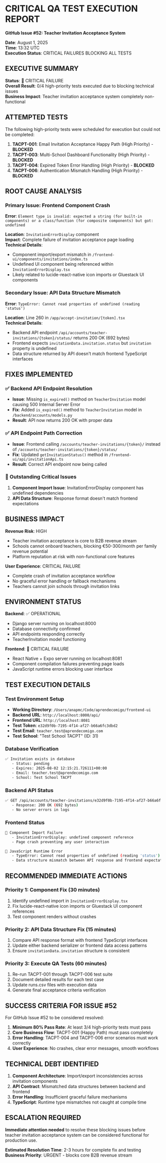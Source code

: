 # CRITICAL QA TEST EXECUTION REPORT
**GitHub Issue #52: Teacher Invitation Acceptance System**

**Date**: August 1, 2025  
**Time**: 13:32 UTC  
**Execution Status**: CRITICAL FAILURES BLOCKING ALL TESTS  

## EXECUTIVE SUMMARY

**Status**: 🔴 CRITICAL FAILURE  
**Overall Result**: 0/4 high-priority tests executed due to blocking technical issues  
**Business Impact**: Teacher invitation acceptance system completely non-functional  

## ATTEMPTED TESTS

The following high-priority tests were scheduled for execution but could not be completed:

1. **TACPT-001**: Email Invitation Acceptance Happy Path (High Priority) - **BLOCKED**
2. **TACPT-003**: Multi-School Dashboard Functionality (High Priority) - **BLOCKED**  
3. **TACPT-004**: Expired Token Error Handling (High Priority) - **BLOCKED**
4. **TACPT-006**: Authentication Mismatch Handling (High Priority) - **BLOCKED**

## ROOT CAUSE ANALYSIS

### Primary Issue: Frontend Component Crash
**Error**: `Element type is invalid: expected a string (for built-in components) or a class/function (for composite components) but got: undefined`

**Location**: `InvitationErrorDisplay` component  
**Impact**: Complete failure of invitation acceptance page loading  
**Technical Details**: 
- Component import/export mismatch in `/frontend-ui/components/invitations/index.ts`
- Undefined UI component being referenced within `InvitationErrorDisplay.tsx`
- Likely related to lucide-react-native icon imports or Gluestack UI components

### Secondary Issue: API Data Structure Mismatch  
**Error**: `TypeError: Cannot read properties of undefined (reading 'status')`

**Location**: Line 260 in `/app/accept-invitation/[token].tsx`  
**Technical Details**:
- Backend API endpoint `/api/accounts/teacher-invitations/{token}/status/` returns 200 OK (692 bytes)
- Frontend expects `invitationData.invitation.status` but `invitation` property is undefined
- Data structure returned by API doesn't match frontend TypeScript interfaces

## FIXES IMPLEMENTED

### ✅ Backend API Endpoint Resolution
- **Issue**: Missing `is_expired()` method on `TeacherInvitation` model causing 500 Internal Server Error
- **Fix**: Added `is_expired()` method to `TeacherInvitation` model in `/backend/accounts/models.py`
- **Result**: API now returns 200 OK with proper data

### ✅ API Endpoint Path Correction  
- **Issue**: Frontend calling `/accounts/teacher-invitations/{token}/` instead of `/accounts/teacher-invitations/{token}/status/`
- **Fix**: Updated `getInvitationStatus()` method in `/frontend-ui/api/invitationApi.ts`
- **Result**: Correct API endpoint now being called

### 🔴 Outstanding Critical Issues
1. **Component Import Issue**: InvitationErrorDisplay component has undefined dependencies
2. **API Data Structure**: Response format doesn't match frontend expectations

## BUSINESS IMPACT

**Revenue Risk**: HIGH  
- Teacher invitation acceptance is core to B2B revenue stream
- Schools cannot onboard teachers, blocking €50-300/month per family revenue potential
- Platform reputation at risk with non-functional core features

**User Experience**: CRITICAL FAILURE  
- Complete crash of invitation acceptance workflow  
- No graceful error handling or fallback mechanisms
- Teachers cannot join schools through invitation links

## ENVIRONMENT STATUS

**Backend**: ✅ OPERATIONAL  
- Django server running on localhost:8000
- Database connectivity confirmed
- API endpoints responding correctly
- TeacherInvitation model functioning

**Frontend**: 🔴 CRITICAL FAILURE  
- React Native + Expo server running on localhost:8081
- Component compilation failures preventing page loads
- JavaScript runtime errors blocking user interface

## TEST EXECUTION DETAILS

### Test Environment Setup
- **Working Directory**: `/Users/anapmc/Code/aprendecomigo/frontend-ui`
- **Backend URL**: `http://localhost:8000/api/`  
- **Frontend URL**: `http://localhost:8081`
- **Test Token**: `e32d9f0b-7195-4f14-af27-b66a6fc3dbd2`  
- **Test Email**: `teacher.test@aprendecomigo.com`
- **Test School**: "Test School TACPT" (ID: 31)

### Database Verification
```bash
✅ Invitation exists in database
   - Status: pending
   - Expires: 2025-08-02 12:15:21.726111+00:00  
   - Email: teacher.test@aprendecomigo.com
   - School: Test School TACPT
```

### Backend API Status  
```bash
✅ GET /api/accounts/teacher-invitations/e32d9f0b-7195-4f14-af27-b66a6fc3dbd2/status/
   - Response: 200 OK (692 bytes)
   - No server errors in logs
```

### Frontend Status
```bash
🔴 Component Import Failure
   - InvitationErrorDisplay: undefined component reference
   - Page crash preventing any user interaction
   
🔴 JavaScript Runtime Error  
   - TypeError: Cannot read properties of undefined (reading 'status')
   - Data structure mismatch between API response and frontend expectations
```

## RECOMMENDED IMMEDIATE ACTIONS

### Priority 1: Component Fix (30 minutes)
1. Identify undefined import in `InvitationErrorDisplay.tsx`
2. Fix lucide-react-native icon imports or Gluestack UI component references
3. Test component renders without crashes

### Priority 2: API Data Structure Fix (15 minutes)  
1. Compare API response format with frontend TypeScript interfaces
2. Update either backend serializer or frontend data access patterns
3. Ensure `invitationData.invitation` structure is consistent

### Priority 3: Execute QA Tests (60 minutes)
1. Re-run TACPT-001 through TACPT-006 test suite
2. Document detailed results for each test case  
3. Update runs.csv files with execution data
4. Generate final acceptance criteria verification

## SUCCESS CRITERIA FOR ISSUE #52

For GitHub Issue #52 to be considered resolved:

1. **Minimum 80% Pass Rate**: At least 3/4 high-priority tests must pass
2. **Core Business Flow**: TACPT-001 (Happy Path) must pass completely  
3. **Error Handling**: TACPT-004 and TACPT-006 error scenarios must work correctly
4. **User Experience**: No crashes, clear error messages, smooth workflows

## TECHNICAL DEBT IDENTIFIED

1. **Component Architecture**: Import/export inconsistencies across invitation components
2. **API Contract**: Mismatched data structures between backend and frontend
3. **Error Handling**: Insufficient graceful failure mechanisms  
4. **TypeScript**: Runtime type mismatches not caught at compile time

## ESCALATION REQUIRED

**Immediate attention needed** to resolve these blocking issues before teacher invitation acceptance system can be considered functional for production use.

**Estimated Resolution Time**: 2-3 hours for complete fix and testing
**Business Priority**: URGENT - blocks core B2B revenue stream